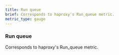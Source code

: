 ```yaml
---
title: Run queue
brief: Corresponds to haproxy's Run_queue metric. 
metric_type: gauge
---
```

### Run queue

Corresponds to haproxy's Run_queue metric. 